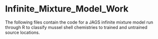 # Infinite_Mixture_Model_Work

The following files contain the code for a JAGS infinite mixture model run through R to classify mussel shell chemistries to trained and untrained source locations.
